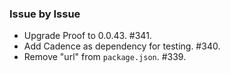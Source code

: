 ### Issue by Issue

 * Upgrade Proof to 0.0.43. #341.
 * Add Cadence as dependency for testing. #340.
 * Remove "url" from `package.json`. #339.
